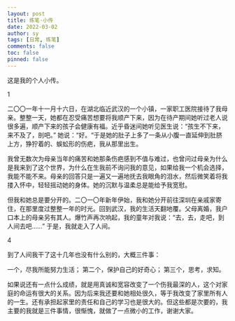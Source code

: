 ```yaml
---
layout: post
title: 练笔·小传
date: 2022-03-02
author: sy
tags: [日常, 练笔]
comments: false
toc: false
pinned: false
---
```


这是我的个人小传。

<!-- more -->

1

二〇〇一年十一月十六日，在湖北临近武汉的一个小镇，一家职工医院接待了我母亲。整整一天，她都在忍受痛苦想要将我顺产下来，因为在待产期间她听过老人说很多遍，顺产下来的孩子会健康有福。近乎昏迷间她听见医生说：“孩生不下来，来不及了，剖吧。” 她说：“好。“于是她的肚子上多了一条从小腹一直延伸到肚脐上方，狰狞着的、蜈蚣形的伤疤，我从那里出生。

我曾无数次为母亲当年的痛苦和她那条伤疤感到不值与难过，也曾问过母亲为什么是我来到了这个世界，为什么在生我前不询问我的意见，如果给我一个机会选择，我能不能不来。母亲的回答只是一遍又一遍地抚去我眼角的泪水，然后微笑着将我搂入怀中，轻轻摇动她的身体。她的沉默与温柔总是能给予我宽慰。

但我和她总是要分开的。二〇一〇年新年伊始，我和她分开前往深圳在亲戚家寄住，在那里度过整整一年的时光。回到武汉，我的生活天翻地覆。父母离婚，我户口本上的母亲另有其人。爆竹声再次响起，我的童年对我说：“去，去，走吧，到人间去吧……” 于是，我就走入了人间。

<!--2-->

<!--二〇一四年升入初中，二〇一七年升入华科附中。在高中时期，我彻底地搬了出去，租了房子在华科内独自居住。华科是建在森林里的大学。上下学路上，我和见到的每一只鸟打招呼；休息日时，我会听着楼下卖晾衣杆的呼号声晒太阳；晚上，我将通向阳台的门窗打开，让风从房间穿过，它带来清冷的夜的味道，带走夜后的咏叹、肖邦的船歌，或许还有香槟超新星。月光皎洁，我还会举杯相邀。森林将十多年来耳边永无休止的冷笑、争吵和辱骂彻底隔绝，宁静第一次降临在我的身上。我是如此地怀念那段仅有我自己的日子，相较之下，升学的紧迫被我几乎忽视。阅读、游戏和睡眠几乎占满了我所有的休息时间。-->

<!--因为无人打扰生活，我时刻直面着自己，这让我想了太多太多。高一的暑假，我独自准备了前往香港的旅行，瞒着家人出发，目的是去亲眼看看那座城市魔幻般的贫富差距。随后我还去了深圳三和，去了宝安，去了东莞。我看到了富豪、精英，但看到了更多身上拧着发条的工人。高二短短的暑假，我全部用来在北京打了一场美辩。选手来自全国各地，大多都是国际生，我的英语不如他们，但是思想上的交锋酣畅淋漓。-->

<!--二〇二〇年初，新冠爆发，武汉封城，我被锁入过去所有的黑暗回忆中。疫情的紧张、耳机外争吵着的琐事和高考压垮了我。五月返校，我回到自己的小屋躺下，耳鸣带来的眩晕感仍未停止。-->

<!--高考成绩出来后，我选择了复读。八月的烈日下，我被送到襄阳五中。巨大的机器运转，带动着卡在传送带上的我前进。这里的一切安排都给予人奇妙的安心感，只要将身心完全交给这所学校，就会收到令人满意的回报：一笔合算的交易。-->

<!--二〇二一年高考结束，我选择进入中国传媒大学新闻学院就读。-->

<!--3-->

<!--很难提笔写下我是一个什么样的人。我有充满热忱的直爽一面，也有沉重忧郁的阴暗一角。重组家庭掐死了还是小孩子的我，我以惊人的速度变得早熟，这些缺陷和遗憾也在性格上打下了烙印。我不太完整，有无法跨越的心理障碍；但我也很丰富，兴趣和好奇心与我同行。-->

<!--庆幸的是音乐、书籍仍然与我相伴，我热爱古典和摇滚，还有哲学和科学，游戏作为第九艺术我也相当喜欢。它们充盈我的生活，让我免于孤独和自怜自哀。快乐是短暂的，也是可以再来的。-->

4

到了人间我干了这十几年也没有什么别的，大概三件事：

一个，尽我所能努力生活；
第二个，保护自己的好奇心；
第三个，思考，求知。

如果说还有一点什么成绩，就是用真诚和宽容改变了一个伤我最深的人，这个对家庭的命运有很大的关系。因为后来我还要和她相处很久，等于我改变了家里所有人的一生。还有承担起家里的责任和自己的学习也是很大的。但这些都是次要的，我主要的我就是三件事情，很惭愧，就做了一点微小的工作，谢谢大家。



















